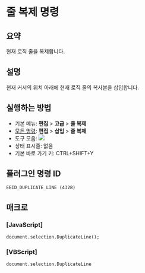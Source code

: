 # 줄 복제 명령

## 요약

현재 로직 줄을 복제합니다.

## 설명

현재 커서의 위치 아래에 현재 로직 줄의 복사본을 삽입합니다.

## 실행하는 방법

- 기본 메뉴: **편집** \> **고급**
\> **줄 복제**
- [모든 명령](../tools/all_commands): **편집** \> **삽입**
\> **줄 복제**
- 도구 모음: ![](../../images/duplicateline..png)
- 상태 표시줄: 없음
- 기본 바로 가기 키: CTRL+SHIFT+Y

## 플러그인 명령 ID

```
EEID_DUPLICATE_LINE (4328)
```

## 매크로

### \[JavaScript\]

```
document.selection.DuplicateLine();
```

### \[VBScript\]

```
document.selection.DuplicateLine
```
